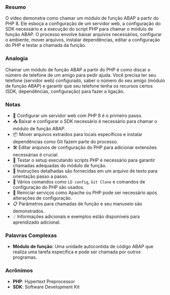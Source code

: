### Resumo
O vídeo demonstra como chamar um módulo de função ABAP a partir do PHP 8. Ele esboça a configuração de um servidor web, a configuração do SDK necessário e a execução do script PHP para chamar o módulo de função ABAP. O processo envolve baixar arquivos necessários, configurar o ambiente, mover arquivos, instalar dependências, editar a configuração do PHP e testar a chamada da função.

### Analogia
Chamar um módulo de função ABAP a partir do PHP é como discar o número de telefone de um amigo para pedir ajuda. Você precisa ter seu telefone (servidor web) configurado, saber o número do seu amigo (módulo de função ABAP) e garantir que seu telefone tenha os recursos certos (SDK, dependências, configuração) para fazer a ligação.

### Notas
- 🚀 Configurar um servidor web com PHP 8 é o primeiro passo.
- 📥 Baixar e configurar o SDK necessário é necessário para chamar o módulo de função ABAP.
- 📦 Mover arquivos extraídos para locais específicos e instalar dependências como Git fazem parte do processo.
- 🛠 Editar arquivos de configuração do PHP para adicionar extensões necessárias é crucial.
- 🧪 Testar o setup executando scripts PHP é necessário para garantir chamadas adequadas do módulo de função.
- 📝 Instruções detalhadas são fornecidas em um arquivo de texto para orientação passo a passo.
- 🔧 Vários comandos como `LD config`, `Git Clone` e comandos de configuração do PHP são usados.
- 🔄 Reiniciar serviços como Apache ou PHP pode ser necessário após alterações de configuração.
- 📋 Parâmetros para chamadas de função e seu manuseio são demonstrados.
- 💡 Informações adicionais e exemplos estão disponíveis para aprendizado adicional.

### Palavras Complexas
- **Módulo de função**: Uma unidade autocontida de código ABAP que realiza uma tarefa específica e pode ser chamada por outros programas.

### Acrônimos
- **PHP**: Hypertext Preprocessor
- **SDK**: Software Development Kit
